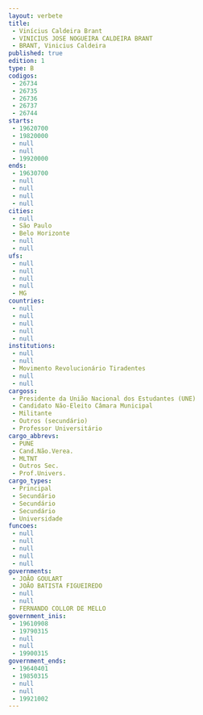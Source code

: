 ```yaml
---
layout: verbete
title:
 - Vinícius Caldeira Brant
 - VINICIUS JOSE NOGUEIRA CALDEIRA BRANT
 - BRANT, Vinicius Caldeira
published: true
edition: 1  
type: B
codigos: 
 - 26734
 - 26735
 - 26736
 - 26737
 - 26744
starts: 
 - 19620700
 - 19820000
 - null 
 - null 
 - 19920000
ends: 
 - 19630700
 - null 
 - null 
 - null 
 - null 
cities: 
 - null 
 - São Paulo
 - Belo Horizonte
 - null 
 - null 
ufs: 
 - null 
 - null 
 - null 
 - null 
 - MG
countries: 
 - null 
 - null 
 - null 
 - null 
 - null 
institutions: 
 - null 
 - null 
 - Movimento Revolucionário Tiradentes
 - null 
 - null 
cargoss: 
 - Presidente da União Nacional dos Estudantes (UNE)
 - Candidato Não-Eleito Câmara Municipal
 - Militante
 - Outros (secundário)
 - Professor Universitário
cargo_abbrevs: 
 - PUNE
 - Cand.Não.Verea.
 - MLTNT
 - Outros Sec.
 - Prof.Univers.
cargo_types: 
 - Principal
 - Secundário
 - Secundário
 - Secundário
 - Universidade
funcoes: 
 - null 
 - null 
 - null 
 - null 
 - null 
governments: 
 - JOÃO GOULART
 - JOÃO BATISTA FIGUEIREDO
 - null 
 - null 
 - FERNANDO COLLOR DE MELLO
government_inis: 
 - 19610908
 - 19790315
 - null 
 - null 
 - 19900315
government_ends: 
 - 19640401
 - 19850315
 - null 
 - null 
 - 19921002
---
```


